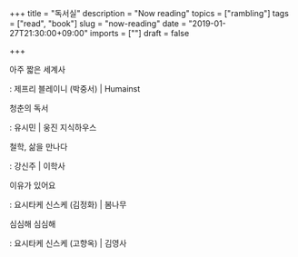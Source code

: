 +++
title = "독서실"
description = "Now reading"
topics = ["rambling"]
tags = ["read", "book"]
slug = "now-reading"
date = "2019-01-27T21:30:00+09:00"
imports = [""]
draft = false

+++

아주 짧은 세계사

: 제프리 블레이니 (박중서) | Humainst

청춘의 독서

: 유시민 | 웅진 지식하우스

철학, 삶을 만나다

: 강신주 | 이학사

이유가 있어요

: 요시타케 신스케 (김정화) | 봄나무

심심해 심심해

: 요시타케 신스케 (고향옥) | 김영사